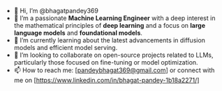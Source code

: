 - 👋 Hi, I’m @bhagatpandey369
- 👀 I’m a passionate **Machine Learning Engineer** with a deep interest in the mathematical principles of **deep learning** and a focus on **large language models** and **foundational models**.
- 🌱 I’m currently learning about the latest advancements in diffusion models and efficient model serving.
- 💞️ I’m looking to collaborate on open-source projects related to LLMs, particularly those focused on fine-tuning or model optimization.
- 📫 How to reach me: [pandeybhagat369@gmail.com] or connect with me on [https://www.linkedin.com/in/bhagat-pandey-1b18a2271/]
